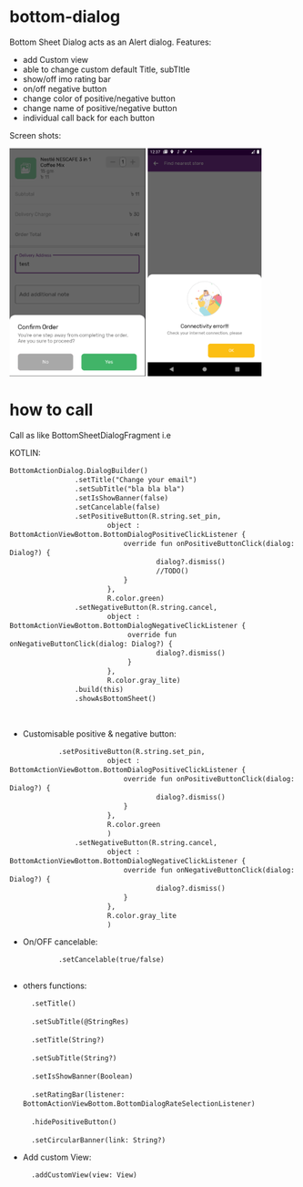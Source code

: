 # bottom-dialog
Bottom Sheet Dialog acts as an Alert dialog. 
Features: 
- add Custom view 
- able to change custom default Title, subTItle 
- show/off imo rating bar 
- on/off negative button 
- change color of positive/negative button 
- change name of positive/negative button 
- individual call back for each button

Screen shots: 

<img src="confm_dialog.png" height="400" alt="Screenshot1"/>
<img src="conn_error.png" height="400" />

# how to call
Call as like BottomSheetDialogFragment i.e
            
KOTLIN:

```
BottomActionDialog.DialogBuilder()
                .setTitle("Change your email")
                .setSubTitle("bla bla bla")
                .setIsShowBanner(false)
                .setCancelable(false)
                .setPositiveButton(R.string.set_pin,
                        object : BottomActionViewBottom.BottomDialogPositiveClickListener {
                            override fun onPositiveButtonClick(dialog: Dialog?) {
                                    dialog?.dismiss()
                                    //TODO()
                            }
                        },
                        R.color.green)
                .setNegativeButton(R.string.cancel, 
                        object : BottomActionViewBottom.BottomDialogNegativeClickListener {
                             override fun onNegativeButtonClick(dialog: Dialog?) {
                                    dialog?.dismiss()
                             }
                        },
                        R.color.gray_lite)
                .build(this)
                .showAsBottomSheet()
                
                
```

- Customisable positive & negative button: 
       
```
            .setPositiveButton(R.string.set_pin,
                        object : BottomActionViewBottom.BottomDialogPositiveClickListener {
                            override fun onPositiveButtonClick(dialog: Dialog?) {
                                    dialog?.dismiss()
                            }
                        },
                        R.color.green
                        )
                .setNegativeButton(R.string.cancel, 
                        object : BottomActionViewBottom.BottomDialogNegativeClickListener {
                            override fun onNegativeButtonClick(dialog: Dialog?) {
                                    dialog?.dismiss()
                            }
                        },
                        R.color.gray_lite
                        )
```

- On/OFF cancelable: 
``` 
            .setCancelable(true/false)
            
```
       
- others functions: 
 
        .setTitle()

        .setSubTitle(@StringRes)

        .setTitle(String?)

        .setSubTitle(String?)

        .setIsShowBanner(Boolean)

        .setRatingBar(listener: BottomActionViewBottom.BottomDialogRateSelectionListener)

        .hidePositiveButton() 

        .setCircularBanner(link: String?)

- Add custom View: 

        .addCustomView(view: View)
        
        
